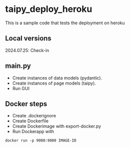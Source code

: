 # taipy_deploy_heroku
This is a sample code that tests the deployment on heroku

## Local versions
2024.07.25: Check-in

## main.py
- Create instances of data models (pydantic).
- Create instances of page models (taipy).
- Run GUI

## Docker steps
- Create .dockerignore
- Create Dockerfile
- Create Dockerimage with export-docker.py
- Run Dockerapp with
```
docker run -p 9000:9000 IMAGE-ID
```
